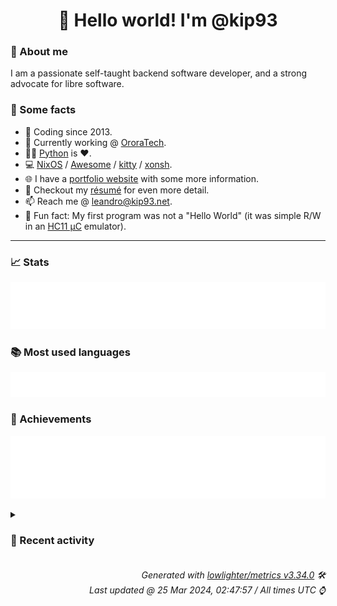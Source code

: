 <!-- README template, populated using this action:
     https://github.com/kip93/kip93/blob/main/.github/workflows/readme.yml. -->

<h1 align="center">👋 Hello world! I'm @kip93</h1> <!-- LOGIN => username -->

### 👤 About me

I am a passionate self-taught backend software developer, and a strong advocate for libre software.


### 💬 Some facts

* 📅 Coding since 2013.
* 💼 Currently working @ [OroraTech](https://ororatech.com/).
* 👨‍💻 [Python](https://github.com/search?q=user%3Akip93&l=python) is ❤️. <!-- LOGIN => username -->
* 💻 [NixOS](https://github.com/NixOS/) /
     [Awesome](https://github.com/awesomeWM/) /
     [kitty](https://github.com/kovidgoyal/kitty/) /
     [xonsh](https://github.com/xonsh/).
* 🌐 I have a [portfolio website](https://kip93.net/) with some more information.
* 📝 Checkout my [résumé](https://kip93.net/resume/) for even more detail.
* 📫 Reach me @ [leandro@kip93.net](mailto:leandro@kip93.net).
* 🎲 Fun fact: My first program was not a "Hello World" (it was simple R/W in an [HC11 µC](https://en.wikipedia.org/wiki/68HC11) emulator).


-----------------------------------------------------------------------------------------------------------------------


### 📈 Stats

![](./stats.svg)


### 📚 Most used languages <!-- by percentage, in decreasing order -->

![](./languages.svg)


### 🏅 Achievements

![](./achievements.svg)


<details> <!-- Last activity -->
<!-- Almost verbatim copy of https://github.com/lowlighter/metrics/blob/latest/source/templates/markdown/partials/activity.ejs, but restructured to be foldable. -->
<summary><h3>📰 Recent activity</h3></summary>

* ➡️ Pushed 1 commit in [kip93/cp437-tools](https://github.com/kip93/cp437-tools) on branch `main`
  * [#5d7458f](https://github.com/kip93/cp437-tools/commit/5d7458f) More lint
  * *On 24 Mar 2024, 20:10:53*
* ➡️ Pushed 4 commits in [kip93/cp437-tools](https://github.com/kip93/cp437-tools) on branch `main`
  * [#227526c](https://github.com/kip93/cp437-tools/commit/227526c) Release 0.3.3
  * [#d877af5](https://github.com/kip93/cp437-tools/commit/d877af5) Add new command
  * [#83c9c24](https://github.com/kip93/cp437-tools/commit/83c9c24) Change help text format
  * [#3a9aac2](https://github.com/kip93/cp437-tools/commit/3a9aac2) Lint
  * *On 24 Mar 2024, 19:56:41*
* ⏺️ Created new tag v0.3.3 in [kip93/cp437-tools](https://github.com/kip93/cp437-tools)
  * *On 24 Mar 2024, 19:56:35*
* ➡️ Pushed 1 commit in [kip93/cp437-tools](https://github.com/kip93/cp437-tools) on branch `main`
  * [#093bd9b](https://github.com/kip93/cp437-tools/commit/093bd9b) Link to large image
  * *On 24 Mar 2024, 18:21:32*
</details>


<h6 align="right"><em>
    Generated with <a href="https://github.com/lowlighter/metrics/tree/latest/">lowlighter/metrics v3.34.0</a> 🛠️<br> <!-- VERSION => MAJOR.minor.patch -->
    Last updated @ 25 Mar 2024, 02:47:57 / All times UTC ⌚ <!-- meta.generated => DD/MM/YYYY, hh:mm -->
</em></h6>
